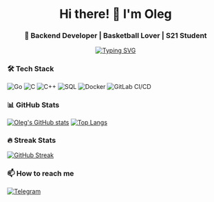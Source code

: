 <h1 align="center">Hi there! 👋 I'm Oleg</h1>
<h3 align="center">🚀 Backend Developer | Basketball Lover | S21 Student</h3>

<p align="center">
  <a href="https://git.io/typing-svg">
    <img src="https://readme-typing-svg.demolab.com?font=Fira+Code&pause=1000&color=22D3F7&center=true&width=435&lines=Turning+coffee+into+code...;Learning+low-level+magic!" alt="Typing SVG" />
  </a>
</p>

### 🛠 Tech Stack
![Go](https://img.shields.io/badge/-Go-00ADD8?logo=go&logoColor=white)
![C](https://img.shields.io/badge/-C-A8B9CC?logo=c&logoColor=black)
![C++](https://img.shields.io/badge/-C++-00599C?logo=c%2B%2B)
![SQL](https://img.shields.io/badge/-SQL-4479A1?logo=postgresql)
![Docker](https://img.shields.io/badge/-Docker-2496ED?logo=docker&logoColor=white)
![GitLab CI/CD](https://img.shields.io/badge/-GitLab%20CI/CD-FCA121?logo=gitlab)

### 📊 GitHub Stats
[![Oleg's GitHub stats](https://github-readme-stats.vercel.app/api?username=OlegrusWR&show_icons=true&theme=radical)](https://github.com/OlegrusWR)
[![Top Langs](https://github-readme-stats.vercel.app/api/top-langs/?username=OlegrusWR&layout=compact&theme=radical)](https://github.com/OlegrusWR)

### 🔥 Streak Stats
[![GitHub Streak](https://streak-stats.demolab.com/?user=OlegrusWR&theme=radical)](https://git.io/streak-stats)

### 📫 How to reach me
[![Telegram](https://img.shields.io/badge/-Telegram-26A5E4?logo=telegram)](https://web.telegram.org/k/#@hedrachq)
